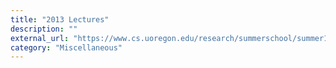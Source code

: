 ```yaml
---
title: "2013 Lectures"
description: ""
external_url: "https://www.cs.uoregon.edu/research/summerschool/summer13/curriculum.html"
category: "Miscellaneous"
---
```

